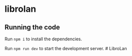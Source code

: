 
  # librolan

  ## Running the code

  Run `npm i` to install the dependencies.

  Run `npm run dev` to start the development server.
  #   L i b r o L a n 
 
 
